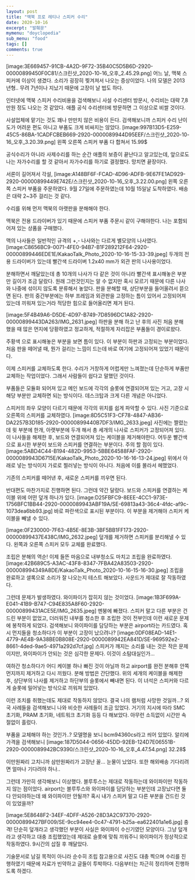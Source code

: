 ```yaml
---
layout: post
title: "맥북 프로 레티나 스피커 수리"
date: 2020-10-16
excerpt: "발췌문"
mymenu: "doyclopedia"
sub_menu: "food"
tags: []
comments: true
---
```



[image:3E669457-91CB-4A2D-9F72-35B40C5D5B6D-2920-00000899450F0C81/스크린샷_2020-10-16_오후_2.45.29.png]
어느 날, 맥북 스피커에 이상이 생겼다.
소리가 굉장히 찢겨져서 나오는 증상이었다.
나의 모델은 2013년형.. 무려 7년이나 지났기 때문에
고장이 날 법도 하다.

인터넷에 맥북 스피커 수리비용을 검색해보니
사설 수리센터 방문시, 수리비는 대략 7,8만원 정도 나오는 것 같았다.
애플 공식 수리센터에 방문하면 그 이상으로 비쌀 것이다.

사설업체에 맡기는 것도 꽤나 만만치 않은 비용이 든다.
검색해보니까 스피커 수리 난이도가 어려운 편도 아니고
부품도 크게 비싸지는 않았다.
[image:997B13D5-E259-45C5-86BA-1CADFCBEB669-2920-0000089944D95EEF/스크린샷_2020-10-16_오후_3.20.39.png]
왼쪽 오른쪽 스피커 부품 다 합쳐서 15.99$

공식수리가 아니라 사제수리를 하는 순간 애플의 보증이 끝난다고 알고있는데,
앞으로도 나는 자가수리를 할 것 같아서
자가수리를 하기로 결정했다.
망치면 끝장이다.

서론이 길어져서 각설,
[image:A148BF6F-FCAD-4D96-ADFB-9E67FE1AD929-2920-00000899449E742E/스크린샷_2020-10-16_오후_3.22.00.png]
왼쪽 오른쪽 스피커 부품을 주문하였다.
9월 27일에 주문하였는데 10월 15일날 도착하였다.
배송은 대략 2~3주 걸리는 것 같다.


수리를 위해 먼저 맥북의 아랫판을 분해해야 한다.

맥북은 전용 드라이버가 있기 때문에
스피커 부품 주문시 같이 구해야한다.
나는 포함되어져 있는 상품을 구매했다.

맥의 나사들은 일반적인 규격의 +,- 나사와는 다르게
별모양의 나사였다.
[image:C8656BC9-0071-4FE0-94B7-B1F289212F64-2920-00000899446EDE1E/KakaoTalk_Photo_2020-10-16-15-33-39.jpeg]
두개의 전용 드라이버가 있는데
빨간색 드라이버 1.2x40 mm가
외관 판의 나사용이었다.

분해하면서 깨달았는데 총 10개의 나사가 다 같은 것이 아니라
빨간색 표시해놓은 부분만 길이가 조금 달랐다.
원래 그런것인지는 알 수 없지만
혹시 모르기 때문에 다른 나사와 나중에 섞이지 않도록 분류해서 놓았다.
판을 분해할 때, 상단부분을 들어올려서 뜯으면 된다.
판의 중간부분에는 하부 프레임과 외관판을 고정하는 틈이 있어서 고정되어져 있는데
끼워져 있는거라 적당한 힘으로 들어올리면 제거 된다.

[image:5F4B49A6-D5DE-4D97-B749-7D8596DC1A82-2920-00000899443DA263/IMG_2631.jpeg]
하판을 분해 하고 난 후의 사진
처음 분해 했을 때 많은 먼지에 당황하였고 정교하게, 적절하게 자리잡은 부품들이 경이로왔다.

주황색 으로 표시해놓은 부분을 보면 틈이 있다.
이 부분이 하판과 고정되는 부분이었다.
처음 판을 떼어낼 때, 뭔가 걸리는 느낌이 드는데 바로 여기에 고정되어져 있었기 때문이다.

이제 스피커를 교체하도록 한다.
수리가 거창하게 어렵게만 느껴졌는데
단순하게 부품만 교체하는 작업이었다.
그래서 사람들이 쉽다고 말했던 것이다.

부품들은 모듈화 되어져 있고
메인 보드에 각각의 슬롯에 연결되어져 있는 거고,
고장 시 해당 부분만 교체하면 되는 방식이다.
데스크탑과 크게 다른 개념은 아니었다.

스피커의 좌우 모양이 다르기 때문에
각각의 위치를 쉽게 파악할 수 있다.
사진 기준으로 오른쪽의 스피커를 교체하였다.
[image:8D5C51F3-CF78-4847-AB36-DA2257B3D185-2920-00000899440B7DF3/IMG_2633.jpeg]
사진에는 짤렸는데
윗 부분에 한개, 아랫부분에 두개 해서
총 세개의 나사로 스피커가 고정되어져 있다.
이 나사들을 해제한 후, 보드와 연결되어져 있는 케이블을 제거해야한다.
어두운 빨간색으로 표시한 부분이 보드와 스피커를 연결하는 부분이다.
주의 할 점이 있다.
[image:5ABD4C44-B194-482D-9953-5BBE64588FAF-2920-0000089943D6715E/KakaoTalk_Photo_2020-10-16-16-13-24.jpeg]
위에서 아래로 넣는 방식이지
가로로 찔러넣는 방식이 아니다.
처음에 이를 몰라서 헤맸었다.

기존의 스피커를 떼어낸 후, 새로운 스피커를 끼우면 된다.

반대편도 마찬가지로 진행하면 된다.
그런데 약간 달랐다.
보드와 스피커를 연결하는 케이블 위에 어떤 덮개 하나가 있다.
[image:D25FBFC9-8EEE-4CC1-973E-1756BFC1BB44-2920-0000089943ABF19A/SE-69813a43-36c4-4fdc-af9c-1073dea6bb93.jpg]
바로 파란색으로 표시된 부분이다.
이 부분을 제거해야 스피커 케이블을 빼낼 수 있다.


[image:0F230000-7F63-4B5E-8E3B-3BF5BB1FF173-2920-00000899437E438C/IMG_2632.jpeg]
덮개를 제거하면
스피커를 분리해낼 수 있다.
왼쪽과 오른쪽 스피커 모두 교체를 완료했다.

조립은 분해의 역순!
이제 들뜬 마음으로 내부청소도 마치고 조립을 완료하였다.
[image:42B689C5-A3AC-43F8-8347-7FBA42A83503-2920-000008994349A8DE/KakaoTalk_Photo_2020-10-16-15-16-30.jpeg]
조립을 완료하고 셜록으로 소리가 잘 나오는지 테스트 해보았다.
사운드가 제대로 잘 작동하였다.

그런데 문제가 발생하였다.
와이파이가 잡히지 않는 것이었다.
[image:1B3F699A-E041-41B9-B747-C94E835A8F60-2920-00000899431ACE5E/IMG_2635.jpeg]
멘붕에 빠졌다.
스피커 말고 다른 부분은 건드린 부분이 없었고, 더러워진 내부를 청소한 후 조립한 것이 전부인데 이런 새로운 문제에 봉착하게 되었다.
검색해보니 와이파이를 담당하는 부분은 airport라는 카드였다.
혹시 먼지들을 청소하다가 이 부분이 고장이 났으려나?
[image:0DF08EAD-14E1-4779-AE4B-9A38BE0B808E-2920-0000089942EA841D/SE-969592e2-8661-4ded-9ae5-4971a292d7cf.jpg]
스피커가 깨지는 소리를 내는 것은 작은 문제이지만,
와이파이가 안되는 것은 심각한 문제다.
이것이 소탐대실인가…

여하간 청소하다가 어디 케이블 하나 빠진 것이 아닐까 하고
airport를 완전 분해후 안쪽 먼지까지 제거하고 다시 끼웠다.
분해 방법은 간단했다.
위의 세개의 케이블을 해제한 후,
상단부의 나사를 제거하고
하단부의 슬롯에서 빼내면 된다.
이 녀석은 스피커와 다르게 슬롯에 밀어넣는 방식으로 끼워져 있었다.

이런 조치를 취했는데도 제대로 작동하지 않았다.
결국 나의 램처럼 사망한 것일까…?
외국 사례들을 검색해보니
나와 비슷한 사례들이 조금 있었다.
거기의 지시에 따라 SMC 초기화, PRAM 초기화, 네트워크 초기화 등등 다 해보았다.
아무런 소득없이 시간만 속절없이 흘렀다.

부품을 교체해야 하는 것인가..?
모델명을 보니 bcm94360cs라고 씌어 있었다.
알리에 가격을 검색해보니
[image:187D5044-0656-45DD-92EB-124D7E06551B-2920-0000089942BC9390/스크린샷_2020-10-16_오후_4.47.54.png]
32.28$

이만원짜리 고치니까 삼만원짜리가 고장난 꼴… 눈물이 났었다.
또한 해외배송 기다리려면 얼마나 기다려야 하나..


그런데 가만히 생각해보니 이상했다.
블루투스는 제대로 작동하는데 와이파이만 작동하지 않는 점이었다.
airport는 블루투스와 와이파이를 담당하는 부분인데
고장났다면 둘다 안되야하는데 왜 와이파이만 안될까?
혹시 내가 스피커 말고 다른 부분을 건드린 것이 있었을까?

[image:5E8648F2-34EF-4DFF-A526-28D3A2C97370-2920-00000899427BF009/SE-9cc94ee4-0c47-4791-b25a-ea622401a1e6.jpg]
충격!
단순히 덮개라고 생각했던 부분이
사실은 와이파이 수신기였던 모양이다.
그냥 덮개라고 생각하고 대충 조립했었는데
제대로 슬롯에 맞춰 끼워주니
와이파이가 정상적으로 작동하였다.
9시간의 삽질 후 깨달았다.



기술문서로 남길 목적이 아니라 순수히 조립 참고용으로
사진도 대충 찍으며 수리를 진행하였기 때문에
자료가 빈약하고 글들이 투박하다.
다음부터는 차근히 정리하며 진행하도록 하겠다.
